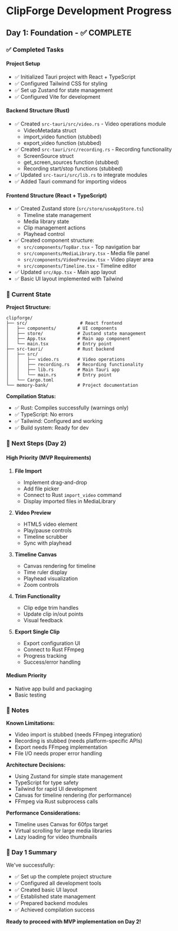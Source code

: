 # ClipForge Development Progress

## Day 1: Foundation - ✅ COMPLETE

### ✅ Completed Tasks

#### Project Setup
- ✅ Initialized Tauri project with React + TypeScript
- ✅ Configured Tailwind CSS for styling
- ✅ Set up Zustand for state management
- ✅ Configured Vite for development

#### Backend Structure (Rust)
- ✅ Created `src-tauri/src/video.rs` - Video operations module
  - VideoMetadata struct
  - import_video function (stubbed)
  - export_video function (stubbed)
- ✅ Created `src-tauri/src/recording.rs` - Recording functionality
  - ScreenSource struct
  - get_screen_sources function (stubbed)
  - Recording start/stop functions (stubbed)
- ✅ Updated `src-tauri/src/lib.rs` to integrate modules
- ✅ Added Tauri command for importing videos

#### Frontend Structure (React + TypeScript)
- ✅ Created Zustand store (`src/store/useAppStore.ts`)
  - Timeline state management
  - Media library state
  - Clip management actions
  - Playhead control
- ✅ Created component structure:
  - `src/components/TopBar.tsx` - Top navigation bar
  - `src/components/MediaLibrary.tsx` - Media file panel
  - `src/components/VideoPreview.tsx` - Video player area
  - `src/components/Timeline.tsx` - Timeline editor
- ✅ Updated `src/App.tsx` - Main app layout
- ✅ Basic UI layout implemented with Tailwind

### 🎯 Current State

**Project Structure:**
```
clipforge/
├── src/                    # React frontend
│   ├── components/        # UI components
│   ├── store/             # Zustand state management
│   ├── App.tsx            # Main app component
│   └── main.tsx           # Entry point
├── src-tauri/             # Rust backend
│   ├── src/
│   │   ├── video.rs       # Video operations
│   │   ├── recording.rs   # Recording functionality
│   │   ├── lib.rs         # Main Tauri app
│   │   └── main.rs        # Entry point
│   └── Cargo.toml
└── memory-bank/           # Project documentation
```

**Compilation Status:**
- ✅ Rust: Compiles successfully (warnings only)
- ✅ TypeScript: No errors
- ✅ Tailwind: Configured and working
- ✅ Build system: Ready for dev

### 🚀 Next Steps (Day 2)

#### High Priority (MVP Requirements)
1. **File Import**
   - Implement drag-and-drop
   - Add file picker
   - Connect to Rust `import_video` command
   - Display imported files in MediaLibrary

2. **Video Preview**
   - HTML5 video element
   - Play/pause controls
   - Timeline scrubber
   - Sync with playhead

3. **Timeline Canvas**
   - Canvas rendering for timeline
   - Time ruler display
   - Playhead visualization
   - Zoom controls

4. **Trim Functionality**
   - Clip edge trim handles
   - Update clip in/out points
   - Visual feedback

5. **Export Single Clip**
   - Export configuration UI
   - Connect to Rust FFmpeg
   - Progress tracking
   - Success/error handling

#### Medium Priority
- Native app build and packaging
- Basic testing

### 📝 Notes

**Known Limitations:**
- Video import is stubbed (needs FFmpeg integration)
- Recording is stubbed (needs platform-specific APIs)
- Export needs FFmpeg implementation
- File I/O needs proper error handling

**Architecture Decisions:**
- Using Zustand for simple state management
- TypeScript for type safety
- Tailwind for rapid UI development
- Canvas for timeline rendering (for performance)
- FFmpeg via Rust subprocess calls

**Performance Considerations:**
- Timeline uses Canvas for 60fps target
- Virtual scrolling for large media libraries
- Lazy loading for video thumbnails

### 🎉 Day 1 Summary

We've successfully:
- ✅ Set up the complete project structure
- ✅ Configured all development tools
- ✅ Created basic UI layout
- ✅ Established state management
- ✅ Prepared backend modules
- ✅ Achieved compilation success

**Ready to proceed with MVP implementation on Day 2!**

